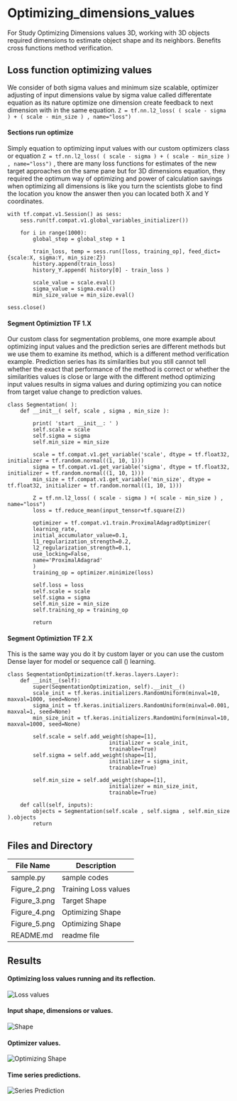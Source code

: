 # Optimizing_dimensions_values

For Study Optimizing Dimensions values 3D, working with 3D objects required dimensions to estimate object shape and its neighbors. Benefits cross functions method verification.

## Loss function optimizing values ##

We consider of both sigma values and minimum size scalable, optimizer adjusting of input dimensions value by sigma value called differentate equation as its nature optimize one dimension create feedback to next dimension with in the same equation. ``` Z = tf.nn.l2_loss( ( scale - sigma ) + ( scale - min_size ) , name="loss") ```

#### Sections run optimize #### 

Simply equation to optimizing input values with our custom optimizers class or equation ``` Z = tf.nn.l2_loss( ( scale - sigma ) + ( scale - min_size ) , name="loss") ``` , there are many loss functions for estimates of the new target approaches on the same pane but for 3D dimensions equation, they required the optimum way of optimizing and power of calculation savings when optimizing all dimensions is like you turn the scientists globe to find the location you know the answer then you can located both X and Y coordinates. 

```
with tf.compat.v1.Session() as sess:
    sess.run(tf.compat.v1.global_variables_initializer())
	
    for i in range(1000):
        global_step = global_step + 1

        train_loss, temp = sess.run([loss, training_op], feed_dict={scale:X, sigma:Y, min_size:Z})
        history.append(train_loss)
        history_Y.append( history[0] - train_loss )
		
        scale_value = scale.eval()
        sigma_value = sigma.eval()
        min_size_value = min_size.eval()

sess.close()
```

#### Segment Optimiztion TF 1.X #### 

Our custom class for segmentation problems, one more example about optimizing input values and the prediction series are different methods but we use them to examine its method, which is a different method verification example. Prediction series has its similarities but you still cannot tell whether the exact that performance of the method is correct or whether the similarities values is close or large with the different method optimizing input values results in sigma values and during optimizing you can notice from target value change to prediction values.

```
class Segmentation( ):
    def __init__( self, scale , sigma , min_size ):
		
        print( 'start __init__: ' )
        self.scale = scale
        self.sigma = sigma
        self.min_size = min_size
		
        scale = tf.compat.v1.get_variable('scale', dtype = tf.float32, initializer = tf.random.normal((1, 10, 1)))
        sigma = tf.compat.v1.get_variable('sigma', dtype = tf.float32, initializer = tf.random.normal((1, 10, 1)))
        min_size = tf.compat.v1.get_variable('min_size', dtype = tf.float32, initializer = tf.random.normal((1, 10, 1)))
		
        Z = tf.nn.l2_loss( ( scale - sigma ) +( scale - min_size ) , name="loss")
        loss = tf.reduce_mean(input_tensor=tf.square(Z))
		
        optimizer = tf.compat.v1.train.ProximalAdagradOptimizer(
        learning_rate,
        initial_accumulator_value=0.1,
        l1_regularization_strength=0.2,
        l2_regularization_strength=0.1,
        use_locking=False,
        name='ProximalAdagrad'
        )
        training_op = optimizer.minimize(loss)
		
        self.loss = loss
        self.scale = scale
        self.sigma = sigma
        self.min_size = min_size
        self.training_op = training_op
		
        return 
```

#### Segment Optimiztion TF 2.X #### 

This is the same way you do it by custom layer or you can use the custom Dense layer for model or sequence call () learning.

```
class SeqmentationOptimization(tf.keras.layers.Layer):
    def __init__(self):
        super(SeqmentationOptimization, self).__init__()
        scale_init = tf.keras.initializers.RandomUniform(minval=10, maxval=1000, seed=None)
        sigma_init = tf.keras.initializers.RandomUniform(minval=0.001, maxval=1, seed=None)
        min_size_init = tf.keras.initializers.RandomUniform(minval=10, maxval=1000, seed=None)

        self.scale = self.add_weight(shape=[1],
                                initializer = scale_init,
                                trainable=True)
        self.sigma = self.add_weight(shape=[1],
                                initializer = sigma_init,
                                trainable=True)
        
        self.min_size = self.add_weight(shape=[1],
                                initializer = min_size_init,
                                trainable=True)

    def call(self, inputs):
        objects = Segmentation(self.scale , self.sigma , self.min_size ).objects
        return 
```

## Files and Directory ##

| File Name | Description |
--- | --- |
| sample.py | sample codes|
| Figure_2.png | Training Loss values |
| Figure_3.png | Target Shape |
| Figure_4.png | Optimizing Shape |
| Figure_5.png | Optimizing Shape |
| README.md | readme file |


## Results ##

#### Optimizing loss values running and its reflection. ####

![Loss values](https://github.com/jkaewprateep/Optimizing_dimensions_values/blob/main/Figure_2.png "Loss values")

#### Input shape, dimensions or values. ####

![Shape](https://github.com/jkaewprateep/Optimizing_dimensions_values/blob/main/Figure_3.png "Shape")

#### Optimizer values. ####

![Optimizing Shape](https://github.com/jkaewprateep/Optimizing_dimensions_values/blob/main/Figure_4.png "Optimizing Shape")

#### Time series predictions. ####

![Series Prediction](https://github.com/jkaewprateep/Optimizing_dimensions_values/blob/main/Figure_5.png "Series Prediction")
